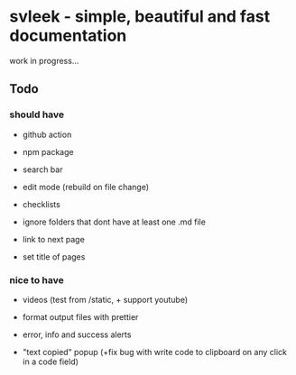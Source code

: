 # svleek - simple, beautiful and fast documentation

work in progress...

## Todo

### should have

- github action

- npm package

- search bar

- edit mode (rebuild on file change)

- checklists

- ignore folders that dont have at least one .md file

- link to next page

- set title of pages

### nice to have

- videos (test from /static, + support youtube)

- format output files with prettier

- error, info and success alerts

- "text copied" popup (+fix bug with write code to clipboard on any click in a code field)
